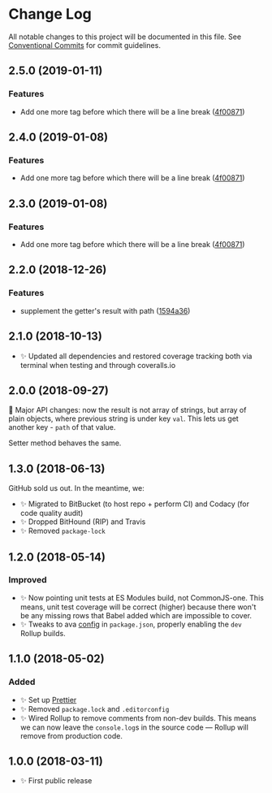 # Change Log

All notable changes to this project will be documented in this file.
See [Conventional Commits](https://conventionalcommits.org) for commit guidelines.

## 2.5.0 (2019-01-11)

### Features

- Add one more tag before which there will be a line break ([4f00871](https://gitlab.com/codsen/codsen/tree/master/packages/ast-get-values-by-key/commits/4f00871))

## 2.4.0 (2019-01-08)

### Features

- Add one more tag before which there will be a line break ([4f00871](https://gitlab.com/codsen/codsen/tree/master/packages/ast-get-values-by-key/commits/4f00871))

## 2.3.0 (2019-01-08)

### Features

- Add one more tag before which there will be a line break ([4f00871](https://gitlab.com/codsen/codsen/tree/master/packages/ast-get-values-by-key/commits/4f00871))

## 2.2.0 (2018-12-26)

### Features

- supplement the getter's result with path ([1594a36](https://gitlab.com/codsen/codsen/tree/master/packages/ast-get-values-by-key/commits/1594a36))

## 2.1.0 (2018-10-13)

- ✨ Updated all dependencies and restored coverage tracking both via terminal when testing and through coveralls.io

## 2.0.0 (2018-09-27)

🔨 Major API changes: now the result is not array of strings, but array of plain objects, where previous string is under key `val`. This lets us get another key - `path` of that value.

Setter method behaves the same.

## 1.3.0 (2018-06-13)

GitHub sold us out. In the meantime, we:

- ✨ Migrated to BitBucket (to host repo + perform CI) and Codacy (for code quality audit)
- ✨ Dropped BitHound (RIP) and Travis
- ✨ Removed `package-lock`

## 1.2.0 (2018-05-14)

### Improved

- ✨ Now pointing unit tests at ES Modules build, not CommonJS-one. This means, unit test coverage will be correct (higher) because there won't be any missing rows that Babel added which are impossible to cover.
- ✨ Tweaks to ava [config](https://github.com/avajs/ava/blob/master/docs/recipes/es-modules.md) in `package.json`, properly enabling the `dev` Rollup builds.

## 1.1.0 (2018-05-02)

### Added

- ✨ Set up [Prettier](https://prettier.io)
- ✨ Removed `package.lock` and `.editorconfig`
- ✨ Wired Rollup to remove comments from non-dev builds. This means we can now leave the `console.log`s in the source code — Rollup will remove from production code.

## 1.0.0 (2018-03-11)

- ✨ First public release
